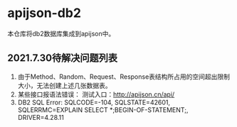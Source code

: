 # apijson-db2

本仓库将db2数据库集成到apijson中。

## 2021.7.30待解决问题列表

1. 由于Method、Random、Request、Response表结构所占用的空间超出限制大小，无法创建上述几张数据表。
2. 某些接口报语法错误： 测试入口：http://apijson.cn/api/
  1. DB2 SQL Error: SQLCODE=-104, SQLSTATE=42601, SQLERRMC=EXPLAIN SELECT *;BEGIN-OF-STATEMENT;<delete>, DRIVER=4.28.11
